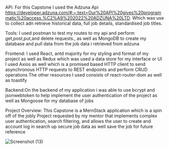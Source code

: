 APi: For this Capstone I used the Adzuna Api https://developer.adzuna.com/#:~:text=Our%20API%20gives%20programmatic%20access,%C2%A9%202022%20ADZUNA%20LTD.
Which was use to collect adn retrieve  historical data, full job details, standardised job titles.

Tools: I used postman to test my routes to my api and perform get,post,put,and delete requests., as well as MongoDB to create my database and pull data from the job data i retrieved from adzuna

Frontend: I used React, antd majority for my styling and format of my project as well as Redux which was used a data store for my interface or UI
I used Axios as well which is a promised based HTTP client to send asynchronous HTTP requests to REST endpoints and perform CRUD operations
The other resources I used consists of  react-router-dom as well as toastify

Backend:On the backend of my application i was able to use bcrypt and jsonwebtoken to help implement the user authentication of the project as well as Mongoose for my database of jobs

Project Overview: This Capstone is a MernStack application which is a spin off of the jobly Project requested by my mentor that implements complex user authentication,
search filtering, and allows the user to create and account log in search up secure job data as well save the job for future reference


![Screenshot (13)](https://user-images.githubusercontent.com/52386724/160944149-1aca6609-cf2d-410d-9b7a-28d6a51a424d.png)
